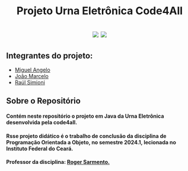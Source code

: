 <h1 align="center">
    <p> Projeto Urna Eletrônica Code4All
    <div>
    <img src=https://img.shields.io/badge/Java-ED8B00?style=for-the-badge&logo=openjdk&logoColor=white>
    <img src=https://img.shields.io/badge/Figma-F24E1E?style=for-the-badge&logo=figma&logoColor=white>
</h1>

## Integrantes do projeto:
* [Miguel Angelo](https://github.com/miangelw)
* [João Marcelo](https://github.com/jmcolombini)
* [Raúl Simioni](https://github.com/raulscarvalho)

## Sobre o Repositório
#### Contém neste repositório o projeto em Java da Urna Eletrônica desenvolvida pela code4all.

#### Rsse projeto didático é o trabalho de conclusão da disciplina de Programação Orientada a Objeto, no semestre 2024.1, lecionada no Instituto Federal do Ceará. 

#### Professor da disciplina: [Roger Sarmento.](https://github.com/rogermsarmento)
